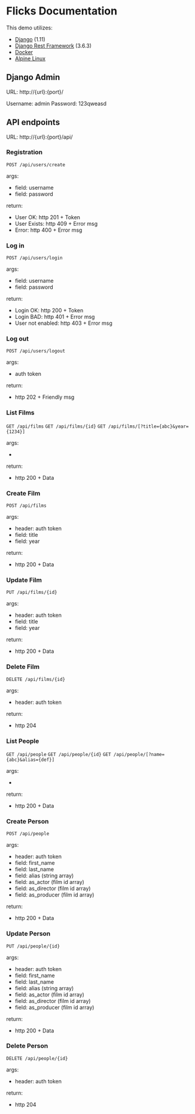 # Flicks Documentation

This demo utilizes:

* [Django](https://www.djangoproject.com/) (1.11)
* [Django Rest Framework](http://www.django-rest-framework.org/) (3.6.3)
* [Docker](https://www.docker.com/)
* [Alpine Linux](https://www.alpinelinux.org/)

## Django Admin

URL: http://{url}:{port}/

Username: admin
Password: 123qweasd

## API endpoints

URL: http://{url}:{port}/api/

### Registration

`POST /api/users/create`

args:

* field: username
* field: password

return:

* User OK: http 201 + Token
* User Exists: http 409 + Error msg
* Error: http 400 + Error msg

### Log in

`POST /api/users/login`

args:

* field: username
* field: password

return:

* Login OK: http 200 + Token
* Login BAD: http 401 + Error msg
* User not enabled: http 403 + Error msg

### Log out

`POST /api/users/logout`

args:

* auth token

return:

* http 202 + Friendly msg

### List Films

`GET /api/films`
`GET /api/films/{id}`
`GET /api/films/[?title={abc}&year={1234}]`

args:

*

return:

* http 200 + Data

### Create Film

`POST /api/films`

args:

* header: auth token
* field: title
* field: year

return:

* http 200 + Data

### Update Film

`PUT /api/films/{id}`

args:

* header: auth token
* field: title
* field: year

return:

* http 200 + Data

### Delete Film

`DELETE /api/films/{id}`

args:

* header: auth token

return:

* http 204

### List People

`GET /api/people`
`GET /api/people/{id}`
`GET /api/people/[?name={abc}&alias={def}]`

args:

*

return:

* http 200 + Data

### Create Person

`POST /api/people`

args:

* header: auth token
* field: first_name
* field: last_name
* field: alias (string array)
* field: as_actor (film id array)
* field: as_director (film id array)
* field: as_producer (film id array)

return:

* http 200 + Data

### Update Person

`PUT /api/people/{id}`

args:

* header: auth token
* field: first_name
* field: last_name
* field: alias (string array)
* field: as_actor (film id array)
* field: as_director (film id array)
* field: as_producer (film id array)

return:

* http 200 + Data

### Delete Person

`DELETE /api/people/{id}`

args:

* header: auth token

return:

* http 204
